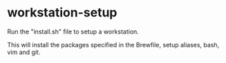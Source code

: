# workstation-setup
Run the "install.sh" file to setup a workstation.

This will install the packages specified in the Brewfile, setup aliases, bash, vim and git.
